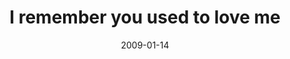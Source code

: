 ---
layout: base.njk
title : 'I remember you used to love me' 
view_title : 'I remember you used to love me' 
year : '2009' 
date : '2009-01-14' 
img_file : '/drawing/irememberyouusedtoloveme.png' 
html_file : 'irememberyouusedtoloveme' 
next_html : 'idontunderstand.html' 
year_order : '16' 
permalink : "title/{{html_file}}.html"
---
